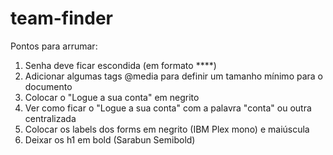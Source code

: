 # team-finder
Pontos para arrumar:
1) Senha deve ficar escondida (em formato ****)
2) Adicionar algumas tags @media para definir um tamanho mínimo para o documento
3) Colocar o "Logue a sua conta" em negrito
4) Ver como ficar o "Logue a sua conta" com a palavra "conta" ou outra centralizada
5) Colocar os labels dos forms em negrito (IBM Plex mono) e maiúscula
6) Deixar os h1 em bold (Sarabun Semibold)
